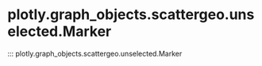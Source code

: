 # plotly.graph_objects.scattergeo.unselected.Marker

::: plotly.graph_objects.scattergeo.unselected.Marker
